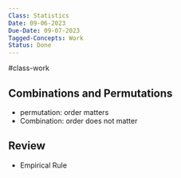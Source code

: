 ```yaml
---
Class: Statistics
Date: 09-06-2023
Due-Date: 09-07-2023
Tagged-Concepts: Work
Status: Done
---
```

#class-work

## Combinations and Permutations
- permutation: order matters
- Combination: order does not matter
## Review
- Empirical Rule